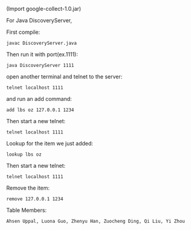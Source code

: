 (Import google-collect-1.0.jar)

For Java DiscoveryServer,

First compile:
```
javac DiscoveryServer.java
```
Then run it with port(ex.1111):
```
java DiscoveryServer 1111
```
open another terminal and telnet to the server:
```
telnet localhost 1111
```
and run an add command:
```
add lbs oz 127.0.0.1 1234
```
Then start a new telnet:
```
telnet localhost 1111
```
Lookup for the item we just added:
```
lookup lbs oz
```
Then start a new telnet:
```
telnet localhost 1111
```
Remove the item:
```
remove 127.0.0.1 1234
```


Table Members:

    Ahsen Uppal, Luona Guo, Zhenyu Han, Zuocheng Ding, Qi Liu, Yi Zhou
